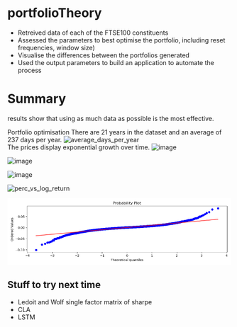 # portfolioTheory

- Retreived data of each of the FTSE100 constituents 
- Assessed the parameters to best optimise the portfolio, including reset frequencies, window size)
- Visualise the differences between the portfolios generated
- Used the output parameters to build an application to automate the process

# Summary

results show that using as much data as possible is the most effective.


Portfolio optimisation
There are 21 years in the dataset and an average of 237 days per year.
![average_days_per_year](https://user-images.githubusercontent.com/65450101/222821097-996b088a-305a-495a-ac4a-000350c51e13.png)<br>
The prices display exponential growth over time.
![image](https://user-images.githubusercontent.com/65450101/222821205-32742b6c-cbc2-4c3b-b460-48447e8087c1.png)

![image](https://user-images.githubusercontent.com/65450101/222821467-1d3bc7d4-5d6b-4b53-8e0c-d5018535aec2.png)

![image](https://user-images.githubusercontent.com/65450101/222821472-bb5c3d7b-fd5d-4bae-a7cb-5f32cdda5780.png)

![perc_vs_log_return](https://user-images.githubusercontent.com/65450101/222821788-5ff89af6-4b37-49b9-b7a2-5e8aad343167.png)

![QQ plot](https://github.com/Johanlai/portfolioTheory/blob/main/Media/QQ%20plot.png)

## Stuff to try next time
- Ledoit and Wolf single factor matrix of sharpe
- CLA
- LSTM